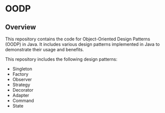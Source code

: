# OODP

## Overview

This repository contains the code for Object-Oriented Design Patterns (OODP) in Java. It includes various design patterns implemented in Java to demonstrate their usage and benefits.

This repository includes the following design patterns:

- Singleton
- Factory
- Observer
- Strategy
- Decorator
- Adapter
- Command
- State
